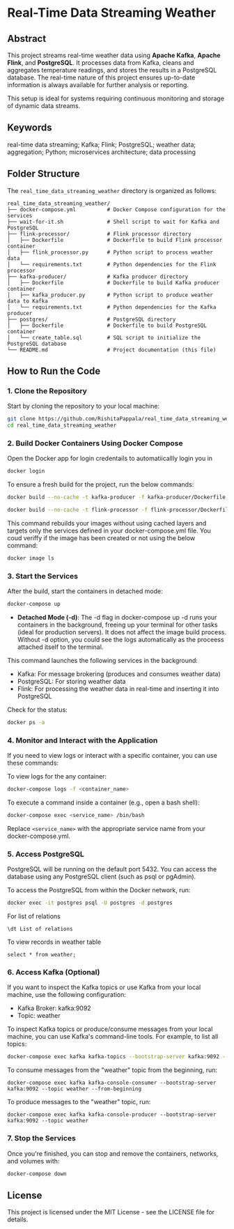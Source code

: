 # Real-Time Data Streaming Weather

## Abstract
This project streams real-time weather data using **Apache Kafka**, **Apache Flink**, and **PostgreSQL**. It processes data from Kafka, cleans and aggregates temperature readings, and stores the results in a PostgreSQL database. The real-time nature of this project ensures up-to-date information is always available for further analysis or reporting.

This setup is ideal for systems requiring continuous monitoring and storage of dynamic data streams.

## Keywords
real-time data streaming; Kafka; Flink; PostgreSQL; weather data; aggregation; Python; microservices architecture; data processing

## Folder Structure
The `real_time_data_streaming_weather` directory is organized as follows:

```
real_time_data_streaming_weather/
├── docker-compose.yml          # Docker Compose configuration for the services
├── wait-for-it.sh              # Shell script to wait for Kafka and PostgreSQL
├── flink-processor/            # Flink processor directory
│   ├── Dockerfile              # Dockerfile to build Flink processor container
│   ├── flink_processor.py      # Python script to process weather data
│   └── requirements.txt        # Python dependencies for the Flink processor
├── kafka-producer/             # Kafka producer directory
│   ├── Dockerfile              # Dockerfile to build Kafka producer container
│   ├── kafka_producer.py       # Python script to produce weather data to Kafka
│   └── requirements.txt        # Python dependencies for the Kafka producer
├── postgres/                   # PostgreSQL directory
│   ├── Dockerfile              # Dockerfile to build PostgreSQL container
│   └── create_table.sql        # SQL script to initialize the PostgreSQL database
└── README.md                   # Project documentation (this file)
```

## How to Run the Code

### 1. Clone the Repository
Start by cloning the repository to your local machine:

```bash
git clone https://github.com/RishitaPappala/real_time_data_streaming_weather.git
cd real_time_data_streaming_weather
```

### 2. Build Docker Containers Using Docker Compose
Open the Docker app for login credentails to automatiicallly login you in
```bash
docker login
```

To ensure a fresh build for the project, run the below commands:
```bash
docker build --no-cache -t kafka-producer -f kafka-producer/Dockerfile .
```
```bash
docker build --no-cache -t flink-processor -f flink-processor/Dockerfile .
```

This command rebuilds your images without using cached layers and targets only the services defined in your docker-compose.yml file. You coud veriffy if the image has been created or not using the below command:
```bash
docker image ls
```

### 3. Start the Services
After the build, start the containers in detached mode:

```bash
docker-compose up
```

- **Detached Mode (-d)**: The -d flag in docker-compose up -d runs your containers in the background, freeing up your terminal for other tasks (ideal for production servers). It does not affect the image build process. Without -d option, you could see the logs automatically as the proceess attached itself to the terminal. 

This command launches the following services in the background:
- Kafka: For message brokering (produces and consumes weather data)
- PostgreSQL: For storing weather data
- Flink: For processing the weather data in real-time and inserting it into PostgreSQL

Check for the status:
```bash
docker ps -a
```

### 4. Monitor and Interact with the Application
If you need to view logs or interact with a specific container, you can use these commands:

To view logs for the any container:
```bash
docker-compose logs -f <container_name>
```

To execute a command inside a container (e.g., open a bash shell):
```bash
docker-compose exec <service_name> /bin/bash
```

Replace `<service_name>` with the appropriate service name from your docker-compose.yml.

### 5. Access PostgreSQL
PostgreSQL will be running on the default port 5432. You can access the database using any PostgreSQL client (such as psql or pgAdmin).

To access the PostgreSQL from within the Docker network, run:
```bash
docker exec -it postgres psql -U postgres -d postgres
```

For list of relations
```psql
\dt List of relations
```

To view records in weather table
 ```psql
select * from weather;
```

### 6. Access Kafka (Optional)
If you want to inspect the Kafka topics or use Kafka from your local machine, use the following configuration:
- Kafka Broker: kafka:9092
- Topic: weather

To inspect Kafka topics or produce/consume messages from your local machine, you can use Kafka's command-line tools. For example, to list all topics:
```bash
docker-compose exec kafka kafka-topics --bootstrap-server kafka:9092 --list
```

To consume messages from the "weather" topic from the beginning, run:
```
docker-compose exec kafka kafka-console-consumer --bootstrap-server kafka:9092 --topic weather --from-beginning
```

To produce messages to the "weather" topic, run:
```
docker-compose exec kafka kafka-console-producer --bootstrap-server kafka:9092 --topic weather
```


### 7. Stop the Services
Once you're finished, you can stop and remove the containers, networks, and volumes with:

```bash
docker-compose down
```

## License
This project is licensed under the MIT License - see the LICENSE file for details.